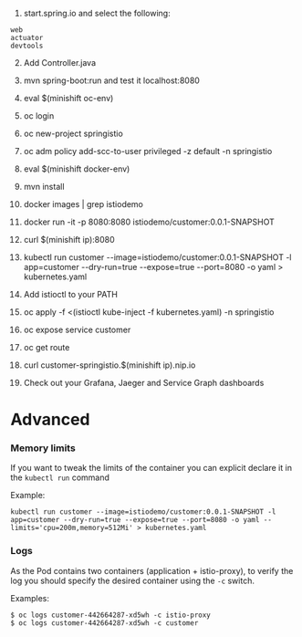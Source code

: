
1. start.spring.io and select the following:
```
web
actuator
devtools
```

2. Add Controller.java 

3. mvn spring-boot:run and test it localhost:8080

4. eval $(minishift oc-env)

5. oc login

6. oc new-project springistio

7. oc adm policy add-scc-to-user privileged -z default -n springistio

8. eval $(minishift docker-env)

9. mvn install

10.  docker images | grep istiodemo

11. docker run -it -p 8080:8080 istiodemo/customer:0.0.1-SNAPSHOT

12. curl $(minishift ip):8080

13. kubectl run customer --image=istiodemo/customer:0.0.1-SNAPSHOT -l app=customer --dry-run=true --expose=true --port=8080 -o yaml  > kubernetes.yaml

14. Add istioctl to your PATH

15. oc apply -f <(istioctl kube-inject -f kubernetes.yaml) -n springistio

16. oc expose service customer

17. oc get route

18. curl customer-springistio.$(minishift ip).nip.io

19. Check out your Grafana, Jaeger and Service Graph dashboards


# Advanced

### Memory limits

If you want to tweak the limits of the container you can explicit declare it in the `kubectl run` command

Example:

    kubectl run customer --image=istiodemo/customer:0.0.1-SNAPSHOT -l app=customer --dry-run=true --expose=true --port=8080 -o yaml --limits='cpu=200m,memory=512Mi' > kubernetes.yaml
    


### Logs

As the Pod contains two containers (application + istio-proxy), to verify the log you should specify the desired container using the `-c` switch.

Examples:

    $ oc logs customer-442664287-xd5wh -c istio-proxy
    $ oc logs customer-442664287-xd5wh -c customer
    